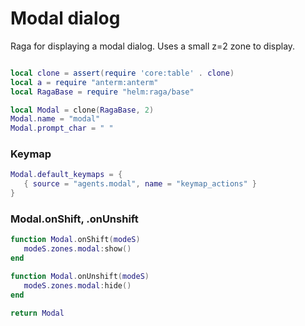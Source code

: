 # Modal dialog

Raga for displaying a modal dialog\. Uses a small z=2 zone to display\.

```lua

local clone = assert(require 'core:table' . clone)
local a = require "anterm:anterm"
local RagaBase = require "helm:raga/base"
```

```lua
local Modal = clone(RagaBase, 2)
Modal.name = "modal"
Modal.prompt_char = " "
```


### Keymap

```lua
Modal.default_keymaps = {
   { source = "agents.modal", name = "keymap_actions" }
}
```


### Modal\.onShift, \.onUnshift

```lua
function Modal.onShift(modeS)
   modeS.zones.modal:show()
end

function Modal.onUnshift(modeS)
   modeS.zones.modal:hide()
end
```

```lua
return Modal
```